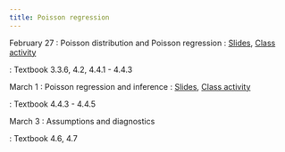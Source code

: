 ```yaml
---
title: Poisson regression
---
```


February 27
: Poisson distribution and Poisson regression
  : [Slides](https://sta214-s23.github.io/slides/lecture_18.pdf), [Class activity](https://sta214-s23.github.io/class_activities/ca_lecture_18.html)

: Textbook 3.3.6, 4.2, 4.4.1 - 4.4.3

March 1
: Poisson regression and inference
  : [Slides](https://sta214-s23.github.io/slides/lecture_19.pdf), [Class activity](https://sta214-s23.github.io/class_activities/ca_lecture_19.html)

: Textbook 4.4.3 - 4.4.5

March 3
: Assumptions and diagnostics


: Textbook 4.6, 4.7
